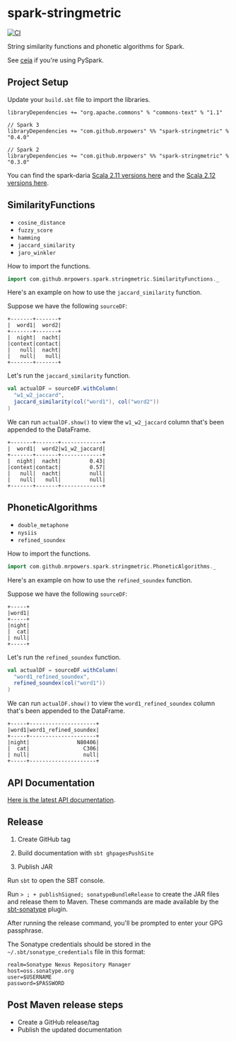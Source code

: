 # spark-stringmetric

[![CI](https://github.com/MrPowers/spark-stringmetric/actions/workflows/ci.yml/badge.svg)](https://github.com/MrPowers/spark-stringmetric/actions/workflows/ci.yml)

String similarity functions and phonetic algorithms for Spark.

See [ceja](https://github.com/MrPowers/ceja) if you're using PySpark.

## Project Setup

Update your `build.sbt` file to import the libraries.

```
libraryDependencies += "org.apache.commons" % "commons-text" % "1.1"

// Spark 3
libraryDependencies += "com.github.mrpowers" %% "spark-stringmetric" % "0.4.0"

// Spark 2
libraryDependencies += "com.github.mrpowers" %% "spark-stringmetric" % "0.3.0"
```

You can find the spark-daria [Scala 2.11 versions here](https://repo1.maven.org/maven2/com/github/mrpowers/spark-stringmetric_2.11/) and the [Scala 2.12 versions here](https://repo1.maven.org/maven2/com/github/mrpowers/spark-stringmetric_2.12/).

## SimilarityFunctions

* `cosine_distance`
* `fuzzy_score`
* `hamming`
* `jaccard_similarity`
* `jaro_winkler`

How to import the functions.

```scala
import com.github.mrpowers.spark.stringmetric.SimilarityFunctions._
```

Here's an example on how to use the `jaccard_similarity` function.

Suppose we have the following `sourceDF`:

```
+-------+-------+
|  word1|  word2|
+-------+-------+
|  night|  nacht|
|context|contact|
|   null|  nacht|
|   null|   null|
+-------+-------+
```

Let's run the `jaccard_similarity` function.

```scala
val actualDF = sourceDF.withColumn(
  "w1_w2_jaccard",
  jaccard_similarity(col("word1"), col("word2"))
)
```

We can run `actualDF.show()` to view the `w1_w2_jaccard` column that's been appended to the DataFrame.

```
+-------+-------+-------------+
|  word1|  word2|w1_w2_jaccard|
+-------+-------+-------------+
|  night|  nacht|         0.43|
|context|contact|         0.57|
|   null|  nacht|         null|
|   null|   null|         null|
+-------+-------+-------------+
```

## PhoneticAlgorithms

* `double_metaphone`
* `nysiis`
* `refined_soundex`

How to import the functions.

```scala
import com.github.mrpowers.spark.stringmetric.PhoneticAlgorithms._
```

Here's an example on how to use the `refined_soundex` function.

Suppose we have the following `sourceDF`:

```
+-----+
|word1|
+-----+
|night|
|  cat|
| null|
+-----+
```

Let's run the `refined_soundex` function.

```scala
val actualDF = sourceDF.withColumn(
  "word1_refined_soundex",
  refined_soundex(col("word1"))
)
```

We can run `actualDF.show()` to view the `word1_refined_soundex` column that's been appended to the DataFrame.

```
+-----+---------------------+
|word1|word1_refined_soundex|
+-----+---------------------+
|night|               N80406|
|  cat|                 C306|
| null|                 null|
+-----+---------------------+
```

## API Documentation

[Here is the latest API documentation](https://mrpowers.github.io/spark-stringmetric/latest/api/#package).

## Release

1. Create GitHub tag

2. Build documentation with `sbt ghpagesPushSite`

3. Publish JAR

Run `sbt` to open the SBT console.

Run `> ; + publishSigned; sonatypeBundleRelease` to create the JAR files and release them to Maven.  These commands are made available by the [sbt-sonatype](https://github.com/xerial/sbt-sonatype) plugin.

After running the release command, you'll be prompted to enter your GPG passphrase.

The Sonatype credentials should be stored in the `~/.sbt/sonatype_credentials` file in this format:

```
realm=Sonatype Nexus Repository Manager
host=oss.sonatype.org
user=$USERNAME
password=$PASSWORD
```

## Post Maven release steps

* Create a GitHub release/tag
* Publish the updated documentation
